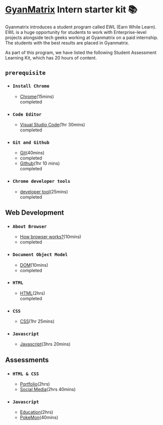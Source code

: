 # [GyanMatrix](https://gyanmatrix.com/) Intern starter kit :books:

Gyanmatrix introduces a student program called EWL (Earn While Learn). EWL is a huge opportunity for students to work with Enterprise-level projects alongside tech geeks working at Gyanmatrix on a paid internship. The students with the best results are placed in Gyanmatrix.<br>

As part of this program, we have listed the following Student Assessment Learning Kit, which has 20 hours of content.

## `prerequisite`

- ### `Install Chrome`
    - [Chrome](https://support.google.com/chrome/answer/95346?hl=en&co=GENIE.Platform%3DDesktop)(15mins)<br>
    completed

- ### `Code Editor`
    - [Visual Studio Code](https://www.youtube.com/watch?v=WPqXP_kLzpo)(1hr 30mins)<br>
    completed

- ### `Git and Github`
    - [Git](https://www.youtube.com/watch?v=Uszj_k0DGsg)(40mins)<br>
    - completed
    - [Github](https://www.youtube.com/watch?v=RGOj5yH7evk&t=1s)(1hr 10 mins)<br>
    completed

- ### `Chrome developer tools`
    - [developer tool](https://www.youtube.com/watch?v=y0ue4ZZlZwg)(25mins)<br>
    completed

## Web Development

- ### `About Browser`
    - [How browser works?](https://www.youtube.com/watch?v=DuSURHrZG6I)(10mins)<br>
    - completed
- ### `Document Object Model`
    - [DOM](https://www.youtube.com/watch?v=ipkjfvl40s0)(10mins)<br>
    - completed
- ### `HTML`
    - [HTML](https://www.youtube.com/watch?v=pQN-pnXPaVg)(2hrs)<br>
completed
- ### `CSS`
    - [CSS](https://www.youtube.com/watch?v=ieTHC78giGQ)(1hr 25mins)<br>

- ### `Javascript`
    - [Javascript](https://www.youtube.com/watch?v=PkZNo7MFNFg&t=21s)(3hrs 20mins)<br>

## Assessments

- ### `HTML & CSS`
    - [Portfolio](https://www.youtube.com/watch?v=0YFrGy_mzjY)(2hrs)<br>
    - [Social Media](https://www.youtube.com/watch?v=NljIHlZRTTE)(2hrs 40mins)<br>

- ### `Javascript`
    - [Education](https://www.youtube.com/watch?v=dMZujoGxjRo)(2hrs)<br>
    - [PokeMon](https://www.youtube.com/watch?v=T-VQUKeSU1w)(40mins)<br>
